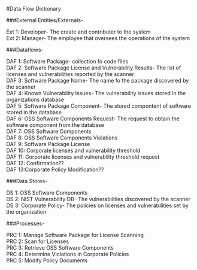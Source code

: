 #Data Flow Dictionary</br>

###External Entities/Externals-</br>

Ext 1: Developer- The create and contributer to the system</br>
Ext 2: Manager- The employee that oversees the operations of the system</br>

###Dataflows-</br>

DAF 1: Software Package- collection fo code files</br>
DAF 2: Software Package License and Vulnerability Results- The list of licenses and vulnerabilities reported by the scanner</br>
DAF 3: Software Package Name- The name fo the package discovered by the scanner</br>
DAF 4: Known Vulnerability Issues- The vulnerability issues stored in the organizations database</br>
DAF 5: Software Package Component- The stored compontent of software stored in the database</br>
DAF 6: OSS Software Components Request- The request to obtain the software component from the database</br>
DAF 7: OSS Software Components</br>
DAF 8: OSS Software Components Violations</br>
DAF 9: Software Package License</br>
DAF 10: Corporate licenses and vulnerability threshold</br>
DAF 11: Corporate licenses and vulnerability threshold request</br>
DAF 12: Confirmation??</br>
DAF 13:Corporate Policy Modification??</br>



###Data Stores-</br>

DS 1: OSS Software Components</br>
DS 2: NIST Vulnerability DB- The vulnerabilities discovered by the scanner</br>
DS 3: Corporate Policy- The policies on licenses and vulnerabilities set by the organization</br>

###Processes-</br>

PRC 1: Manage Software Package for License Scanning</br>
PRC 2: Scan for Licenses</br>
PRC 3: Retrieve OSS Software Components</br>
PRC 4: Determine Violations in Corporate Policies</br>
PRC 5: Modify Policy Documents</br>

